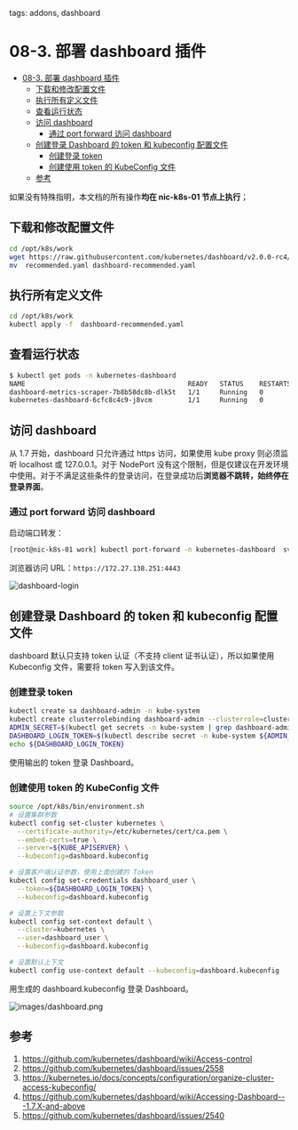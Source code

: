 tags: addons, dashboard

# 08-3. 部署 dashboard 插件

<!-- TOC -->

- [08-3. 部署 dashboard 插件](#08-3-部署-dashboard-插件)
    - [下载和修改配置文件](#下载和修改配置文件)
    - [执行所有定义文件](#执行所有定义文件)
    - [查看运行状态](#查看运行状态)
    - [访问 dashboard](#访问-dashboard)
        - [通过 port forward 访问 dashboard](#通过-port-forward-访问-dashboard)
    - [创建登录 Dashboard 的 token 和 kubeconfig 配置文件](#创建登录-dashboard-的-token-和-kubeconfig-配置文件)
        - [创建登录 token](#创建登录-token)
        - [创建使用 token 的 KubeConfig 文件](#创建使用-token-的-kubeconfig-文件)
    - [参考](#参考)

<!-- /TOC -->

如果没有特殊指明，本文档的所有操作**均在 nic-k8s-01 节点上执行**；

## 下载和修改配置文件

``` bash
cd /opt/k8s/work
wget https://raw.githubusercontent.com/kubernetes/dashboard/v2.0.0-rc4/aio/deploy/recommended.yaml
mv  recommended.yaml dashboard-recommended.yaml
```

## 执行所有定义文件

``` bash
cd /opt/k8s/work
kubectl apply -f  dashboard-recommended.yaml
```

## 查看运行状态

``` bash
$ kubectl get pods -n kubernetes-dashboard 
NAME                                         READY   STATUS    RESTARTS   AGE
dashboard-metrics-scraper-7b8b58dc8b-dlk5t   1/1     Running   0          70s
kubernetes-dashboard-6cfc8c4c9-j8vcm         1/1     Running   0          70s
```

## 访问 dashboard

从 1.7 开始，dashboard 只允许通过 https 访问，如果使用 kube proxy 则必须监听 localhost 或 127.0.0.1。对于 NodePort 没有这个限制，但是仅建议在开发环境中使用。对于不满足这些条件的登录访问，在登录成功后**浏览器不跳转，始终停在登录界面**。

### 通过 port forward 访问 dashboard

启动端口转发：

``` bash
[root@nic-k8s-01 work] kubectl port-forward -n kubernetes-dashboard  svc/kubernetes-dashboard 4443:443 --address 0.0.0.0
```

浏览器访问 URL：`https://172.27.138.251:4443`

![dashboard-login](./images/dashboard-login.png)

## 创建登录 Dashboard 的 token 和 kubeconfig 配置文件

dashboard 默认只支持 token 认证（不支持 client 证书认证），所以如果使用 Kubeconfig 文件，需要将 token 写入到该文件。

### 创建登录 token

``` bash
kubectl create sa dashboard-admin -n kube-system
kubectl create clusterrolebinding dashboard-admin --clusterrole=cluster-admin --serviceaccount=kube-system:dashboard-admin
ADMIN_SECRET=$(kubectl get secrets -n kube-system | grep dashboard-admin | awk '{print $1}')
DASHBOARD_LOGIN_TOKEN=$(kubectl describe secret -n kube-system ${ADMIN_SECRET} | grep -E '^token' | awk '{print $2}')
echo ${DASHBOARD_LOGIN_TOKEN}
```

使用输出的 token 登录 Dashboard。

### 创建使用 token 的 KubeConfig 文件

``` bash
source /opt/k8s/bin/environment.sh
# 设置集群参数
kubectl config set-cluster kubernetes \
  --certificate-authority=/etc/kubernetes/cert/ca.pem \
  --embed-certs=true \
  --server=${KUBE_APISERVER} \
  --kubeconfig=dashboard.kubeconfig

# 设置客户端认证参数，使用上面创建的 Token
kubectl config set-credentials dashboard_user \
  --token=${DASHBOARD_LOGIN_TOKEN} \
  --kubeconfig=dashboard.kubeconfig

# 设置上下文参数
kubectl config set-context default \
  --cluster=kubernetes \
  --user=dashboard_user \
  --kubeconfig=dashboard.kubeconfig

# 设置默认上下文
kubectl config use-context default --kubeconfig=dashboard.kubeconfig
```

用生成的 dashboard.kubeconfig 登录 Dashboard。

![images/dashboard.png](images/dashboard.png)

## 参考

1. https://github.com/kubernetes/dashboard/wiki/Access-control
2. https://github.com/kubernetes/dashboard/issues/2558
3. https://kubernetes.io/docs/concepts/configuration/organize-cluster-access-kubeconfig/
4. https://github.com/kubernetes/dashboard/wiki/Accessing-Dashboard---1.7.X-and-above
5. https://github.com/kubernetes/dashboard/issues/2540
